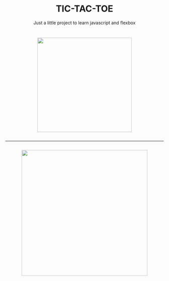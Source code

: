 
<div align="center">
    <h1>TIC-TAC-TOE</h1>
    <p>Just a little project to learn javascript and flexbox<h1>

<img width="300" heigth="200" src="https://user-images.githubusercontent.com/46078472/220807743-7fa04c51-8ad2-4c95-8016-7705f700fd5d.png">

<hr class="hr">

<img width="400" heigth="300" src="https://user-images.githubusercontent.com/46078472/220807866-6ceb6456-20a1-4533-a095-b7df28a12613.png" />
</div>
